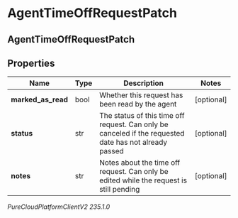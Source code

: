 # AgentTimeOffRequestPatch

## AgentTimeOffRequestPatch

## Properties

|Name | Type | Description | Notes|
|------------ | ------------- | ------------- | -------------|
| **marked_as_read** | bool | Whether this request has been read by the agent | [optional] |
| **status** | str | The status of this time off request. Can only be canceled if the requested date has not already passed | [optional] |
| **notes** | str | Notes about the time off request. Can only be edited while the request is still pending | [optional] |



_PureCloudPlatformClientV2 235.1.0_
